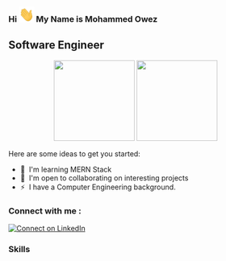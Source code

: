 ### Hi <img src="https://github.com/AkashSingh3031/AkashSingh3031/blob/main/images/Hi.gif" width="30px" height="30px" style="max-width:100%;"> My Name is Mohammed Owez 

Software Engineer
-------------------

<p align="center"> <img src="https://octodex.github.com/images/daftpunktocat-thomas.gif" height="160px" width="160px"> <img src="![1_ZSVmWGcc1weENb0ShawWxw](https://user-images.githubusercontent.com/59692344/172132065-fec22f44-0edf-4a53-8135-e7da65148b0f.gif)" height="160px" width="160px"> </p>

Here are some ideas to get you started:

* 🧠  I'm learning MERN Stack
* 🤝  I'm open to collaborating on interesting projects
* ⚡  I have a Computer Engineering background.

### Connect with me :
[![Connect on LinkedIn](https://img.shields.io/badge/-Linkedin-0e76a8?style=flat&amp;labelColor=white&amp;logo=linkedin&amp;logoColor=0e76a8)](
https://www.linkedin.com/in/mohammed-owez-217740172/)

### Skills 


